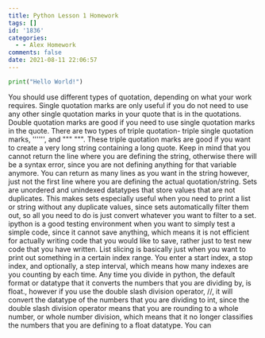 ```yaml
---
title: Python Lesson 1 Homework
tags: []
id: '1836'
categories:
  - - Alex Homework
comments: false
date: 2021-08-11 22:06:57
---
```


```python
print("Hello World!")
```

You should use different types of quotation, depending on what your work requires. Single quotation marks are only useful if you do not need to use any other single quotation marks in your quote that is in the quotations. Double quotation marks are good if you need to use single quotation marks in the quote. There are two types of triple quotation- triple single quotation marks, '''''', and """ """. These triple quotation marks are good if you want to create a very long string containing a long quote. Keep in mind that you cannot return the line where you are defining the string, otherwise there will be a syntax error, since you are not defining anything for that variable anymore. You can return as many lines as you want in the string however, just not the first line where you are defining the actual quotation/string. Sets are unordered and unindexed datatypes that store values that are not duplicates. This makes sets especially useful when you need to print a list or string without any duplicate values, since sets automatically filter them out, so all you need to do is just convert whatever you want to filter to a set. ipython is a good testing environment when you want to simply test a simple code, since it cannot save anything, which means it is not efficient for actually writing code that you would like to save, rather just to test new code that you have written. List slicing is basically just when you want to print out something in a certain index range. You enter a start index, a stop index, and optionally, a step interval, which means how many indexes are you counting by each time. Any time you divide in python, the default format or datatype that it converts the numbers that you are dividing by, is float., however if you use the double slash division operator, //, it will convert the datatype of the numbers that you are dividing to int, since the double slash division operator means that you are rounding to a whole number, or whole number division, which means that it no longer classifies the numbers that you are defining to a float datatype. You can